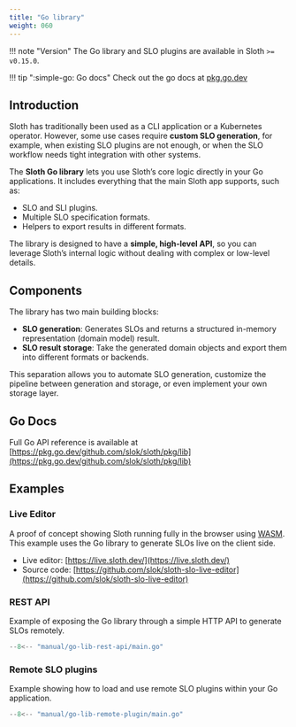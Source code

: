 ```yaml
---
title: "Go library"
weight: 060
---
```


!!! note "Version"
    The Go library and SLO plugins are available in Sloth `>= v0.15.0`.

!!! tip ":simple-go: Go docs"
    Check out the go docs at [pkg.go.dev](https://pkg.go.dev/github.com/slok/sloth/pkg/lib)

## Introduction

Sloth has traditionally been used as a CLI application or a Kubernetes operator. However, some use cases require **custom SLO generation**, for example, when existing SLO plugins are not enough, or when the SLO workflow needs tight integration with other systems.

The **Sloth Go library** lets you use Sloth’s core logic directly in your Go applications. It includes everything that the main Sloth app supports, such as:

- SLO and SLI plugins.  
- Multiple SLO specification formats.
- Helpers to export results in different formats.

The library is designed to have a **simple, high-level API**, so you can leverage Sloth’s internal logic without dealing with complex or low-level details.

## Components

The library has two main building blocks:

- **SLO generation**: Generates SLOs and returns a structured in-memory representation (domain model) result.  
- **SLO result storage**: Take the generated domain objects and export them into different formats or backends.

This separation allows you to automate SLO generation, customize the pipeline between generation and storage, or even implement your own storage layer.

## Go Docs

Full Go API reference is available at [https://pkg.go.dev/github.com/slok/sloth/pkg/lib](https://pkg.go.dev/github.com/slok/sloth/pkg/lib)

## Examples

### Live Editor

A proof of concept showing Sloth running fully in the browser using [WASM](https://webassembly.org/).  
This example uses the Go library to generate SLOs live on the client side.

- Live editor: [https://live.sloth.dev/](https://live.sloth.dev/)  
- Source code: [https://github.com/slok/sloth-slo-live-editor](https://github.com/slok/sloth-slo-live-editor)

### REST API

Example of exposing the Go library through a simple HTTP API to generate SLOs remotely.

```go
--8<-- "manual/go-lib-rest-api/main.go"
```

### Remote SLO plugins

Example showing how to load and use remote SLO plugins within your Go application.

```go
--8<-- "manual/go-lib-remote-plugin/main.go"
```
